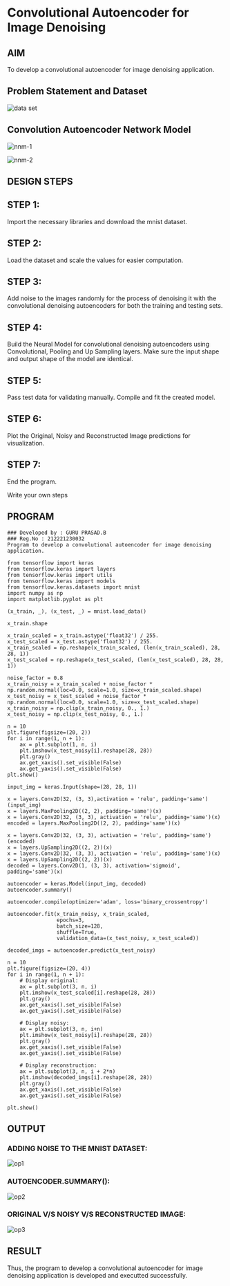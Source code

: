 # Convolutional Autoencoder for Image Denoising

## AIM

To develop a convolutional autoencoder for image denoising application.

## Problem Statement and Dataset

![data set](https://user-images.githubusercontent.com/95342910/202714065-6e699e32-a5ee-4db1-9a9f-d920b115f481.png)

## Convolution Autoencoder Network Model

![nnm-1](https://user-images.githubusercontent.com/95342910/202713886-62897e7f-633a-48b0-b7ce-1acd4c36c7b4.png)

![nnm-2](https://user-images.githubusercontent.com/95342910/202713965-f4518e3f-32d5-4791-8616-f19bf996816a.png)

## DESIGN STEPS

## STEP 1:
Import the necessary libraries and download the mnist dataset.

## STEP 2:
Load the dataset and scale the values for easier computation.

## STEP 3:
Add noise to the images randomly for the process of denoising it with the convolutional denoising autoencoders for both the training and testing sets.

## STEP 4:
Build the Neural Model for convolutional denoising autoencoders using Convolutional, Pooling and Up Sampling layers. Make sure the input shape and output shape of the model are identical.

## STEP 5:
Pass test data for validating manually. Compile and fit the created model.

## STEP 6:
Plot the Original, Noisy and Reconstructed Image predictions for visualization.

## STEP 7:
End the program.

Write your own steps

## PROGRAM
~~~
### Developed by : GURU PRASAD.B
### Reg.No : 212221230032
Program to develop a convolutional autoencoder for image denoising application.

from tensorflow import keras
from tensorflow.keras import layers
from tensorflow.keras import utils
from tensorflow.keras import models
from tensorflow.keras.datasets import mnist
import numpy as np
import matplotlib.pyplot as plt

(x_train, _), (x_test, _) = mnist.load_data()

x_train.shape

x_train_scaled = x_train.astype('float32') / 255.
x_test_scaled = x_test.astype('float32') / 255.
x_train_scaled = np.reshape(x_train_scaled, (len(x_train_scaled), 28, 28, 1))
x_test_scaled = np.reshape(x_test_scaled, (len(x_test_scaled), 28, 28, 1))

noise_factor = 0.8
x_train_noisy = x_train_scaled + noise_factor * np.random.normal(loc=0.0, scale=1.0, size=x_train_scaled.shape) 
x_test_noisy = x_test_scaled + noise_factor * np.random.normal(loc=0.0, scale=1.0, size=x_test_scaled.shape) 
x_train_noisy = np.clip(x_train_noisy, 0., 1.)
x_test_noisy = np.clip(x_test_noisy, 0., 1.)

n = 10
plt.figure(figsize=(20, 2))
for i in range(1, n + 1):
    ax = plt.subplot(1, n, i)
    plt.imshow(x_test_noisy[i].reshape(28, 28))
    plt.gray()
    ax.get_xaxis().set_visible(False)
    ax.get_yaxis().set_visible(False)
plt.show()

input_img = keras.Input(shape=(28, 28, 1))

x = layers.Conv2D(32, (3, 3),activation = 'relu', padding='same')(input_img)
x = layers.MaxPooling2D((2, 2), padding='same')(x)
x = layers.Conv2D(32, (3, 3), activation = 'relu', padding='same')(x)
encoded = layers.MaxPooling2D((2, 2), padding='same')(x)

x = layers.Conv2D(32, (3, 3), activation = 'relu', padding='same')(encoded)
x = layers.UpSampling2D((2, 2))(x)
x = layers.Conv2D(32, (3, 3), activation = 'relu', padding='same')(x)
x = layers.UpSampling2D((2, 2))(x)
decoded = layers.Conv2D(1, (3, 3), activation='sigmoid', padding='same')(x)

autoencoder = keras.Model(input_img, decoded)
autoencoder.summary()

autoencoder.compile(optimizer='adam', loss='binary_crossentropy')

autoencoder.fit(x_train_noisy, x_train_scaled,
                epochs=3,
                batch_size=128,
                shuffle=True,
                validation_data=(x_test_noisy, x_test_scaled))
                
decoded_imgs = autoencoder.predict(x_test_noisy)

n = 10
plt.figure(figsize=(20, 4))
for i in range(1, n + 1):
    # Display original:
    ax = plt.subplot(3, n, i)
    plt.imshow(x_test_scaled[i].reshape(28, 28))
    plt.gray()
    ax.get_xaxis().set_visible(False)
    ax.get_yaxis().set_visible(False)

    # Display noisy:
    ax = plt.subplot(3, n, i+n)
    plt.imshow(x_test_noisy[i].reshape(28, 28))
    plt.gray()
    ax.get_xaxis().set_visible(False)
    ax.get_yaxis().set_visible(False)    

    # Display reconstruction:
    ax = plt.subplot(3, n, i + 2*n)
    plt.imshow(decoded_imgs[i].reshape(28, 28))
    plt.gray()
    ax.get_xaxis().set_visible(False)
    ax.get_yaxis().set_visible(False)
    
plt.show()
~~~

## OUTPUT
### ADDING NOISE TO THE MNIST DATASET:

![op1](https://user-images.githubusercontent.com/95342910/202713454-e69e3796-55f4-4d26-aaa3-916eeabe0fb6.png)

### AUTOENCODER.SUMMARY():

![op2](https://user-images.githubusercontent.com/95342910/202713473-60ccea5a-eeac-4004-8814-fa680de9adef.png)

### ORIGINAL V/S NOISY V/S RECONSTRUCTED IMAGE:

![op3](https://user-images.githubusercontent.com/95342910/202713504-7f7d48fb-03d0-4fac-9e29-d80d27298add.png)

## RESULT
Thus, the program to develop a convolutional autoencoder for image denoising application is developed and executted successfully.
